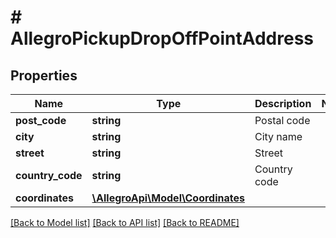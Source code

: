 # # AllegroPickupDropOffPointAddress

## Properties

Name | Type | Description | Notes
------------ | ------------- | ------------- | -------------
**post_code** | **string** | Postal code |
**city** | **string** | City name |
**street** | **string** | Street |
**country_code** | **string** | Country code |
**coordinates** | [**\AllegroApi\Model\Coordinates**](Coordinates.md) |  |

[[Back to Model list]](../../README.md#models) [[Back to API list]](../../README.md#endpoints) [[Back to README]](../../README.md)
